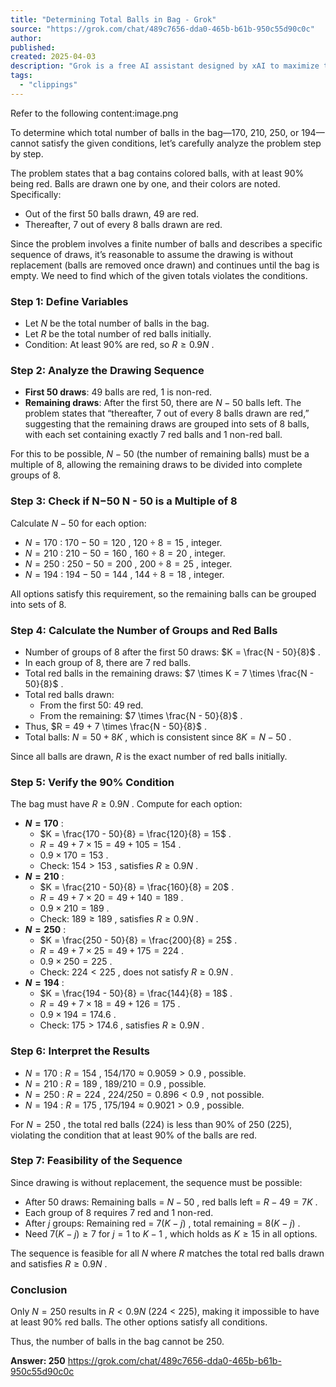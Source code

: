 ```yaml
---
title: "Determining Total Balls in Bag - Grok"
source: "https://grok.com/chat/489c7656-dda0-465b-b61b-950c55d90c0c"
author:
published:
created: 2025-04-03
description: "Grok is a free AI assistant designed by xAI to maximize truth and objectivity. Grok offers real-time search, image generation, trend analysis, and more."
tags:
  - "clippings"
---
```

Refer to the following content:image.png

To determine which total number of balls in the bag—170, 210, 250, or 194—cannot satisfy the given conditions, let’s carefully analyze the problem step by step.

The problem states that a bag contains colored balls, with at least 90% being red. Balls are drawn one by one, and their colors are noted. Specifically:

- Out of the first 50 balls drawn, 49 are red.
- Thereafter, 7 out of every 8 balls drawn are red.

Since the problem involves a finite number of balls and describes a specific sequence of draws, it’s reasonable to assume the drawing is without replacement (balls are removed once drawn) and continues until the bag is empty. We need to find which of the given totals violates the conditions.

### Step 1: Define Variables

- Let $N$  be the total number of balls in the bag.
- Let $R$  be the total number of red balls initially.
- Condition: At least 90% are red, so $R \geq 0.9N$  .

### Step 2: Analyze the Drawing Sequence

- **First 50 draws**: 49 balls are red, 1 is non-red.
- **Remaining draws**: After the first 50, there are $N - 50$  balls left. The problem states that “thereafter, 7 out of every 8 balls drawn are red,” suggesting that the remaining draws are grouped into sets of 8 balls, with each set containing exactly 7 red balls and 1 non-red ball.

For this to be possible, $N - 50$  (the number of remaining balls) must be a multiple of 8, allowing the remaining draws to be divided into complete groups of 8.

### Step 3: Check if N−50 N - 50 is a Multiple of 8

Calculate $N - 50$  for each option:

- $N = 170$  : $170 - 50 = 120$  , $120 \div 8 = 15$  , integer.
- $N = 210$  : $210 - 50 = 160$  , $160 \div 8 = 20$  , integer.
- $N = 250$  : $250 - 50 = 200$  , $200 \div 8 = 25$  , integer.
- $N = 194$  : $194 - 50 = 144$  , $144 \div 8 = 18$  , integer.

All options satisfy this requirement, so the remaining balls can be grouped into sets of 8.

### Step 4: Calculate the Number of Groups and Red Balls

- Number of groups of 8 after the first 50 draws: $K = \frac{N - 50}{8}$  .
- In each group of 8, there are 7 red balls.
- Total red balls in the remaining draws: $7 \times K = 7 \times \frac{N - 50}{8}$  .
- Total red balls drawn:
	- From the first 50: 49 red.
	- From the remaining: $7 \times \frac{N - 50}{8}$  .
- Thus, $R = 49 + 7 \times \frac{N - 50}{8}$  .
- Total balls: $N = 50 + 8K$  , which is consistent since $8K = N - 50$  .

Since all balls are drawn, $R$  is the exact number of red balls initially.

### Step 5: Verify the 90% Condition

The bag must have $R \geq 0.9N$  . Compute for each option:

- **$N = 170$** :
	- $K = \frac{170 - 50}{8} = \frac{120}{8} = 15$  .
	- $R = 49 + 7 \times 15 = 49 + 105 = 154$  .
	- $0.9 \times 170 = 153$  .
	- Check: $154 > 153$  , satisfies $R \geq 0.9N$  .
- **$N = 210$** :
	- $K = \frac{210 - 50}{8} = \frac{160}{8} = 20$  .
	- $R = 49 + 7 \times 20 = 49 + 140 = 189$  .
	- $0.9 \times 210 = 189$  .
	- Check: $189 \geq 189$  , satisfies $R \geq 0.9N$  .
- **$N = 250$** :
	- $K = \frac{250 - 50}{8} = \frac{200}{8} = 25$  .
	- $R = 49 + 7 \times 25 = 49 + 175 = 224$  .
	- $0.9 \times 250 = 225$  .
	- Check: $224 < 225$  , does not satisfy $R \geq 0.9N$  .
- **$N = 194$** :
	- $K = \frac{194 - 50}{8} = \frac{144}{8} = 18$  .
	- $R = 49 + 7 \times 18 = 49 + 126 = 175$  .
	- $0.9 \times 194 = 174.6$  .
	- Check: $175 > 174.6$  , satisfies $R \geq 0.9N$  .

### Step 6: Interpret the Results

- $N = 170$  : $R = 154$  , $154/170 \approx 0.9059 > 0.9$  , possible.
- $N = 210$  : $R = 189$  , $189/210 = 0.9$  , possible.
- $N = 250$  : $R = 224$  , $224/250 = 0.896 < 0.9$  , not possible.
- $N = 194$  : $R = 175$  , $175/194 \approx 0.9021 > 0.9$  , possible.

For $N = 250$  , the total red balls (224) is less than 90% of 250 (225), violating the condition that at least 90% of the balls are red.

### Step 7: Feasibility of the Sequence

Since drawing is without replacement, the sequence must be possible:

- After 50 draws: Remaining balls = $N - 50$  , red balls left = $R - 49 = 7K$  .
- Each group of 8 requires 7 red and 1 non-red.
- After $j$  groups: Remaining red = $7(K - j)$  , total remaining = $8(K - j)$  .
- Need $7(K - j) \geq 7$  for $j = 1$  to $K-1$  , which holds as $K \geq 15$  in all options.

The sequence is feasible for all $N$  where $R$  matches the total red balls drawn and satisfies $R \geq 0.9N$  .

### Conclusion

Only $N = 250$  results in $R < 0.9N$  (224 < 225), making it impossible to have at least 90% red balls. The other options satisfy all conditions.

Thus, the number of balls in the bag cannot be 250.

**Answer: 250** https://grok.com/chat/489c7656-dda0-465b-b61b-950c55d90c0c